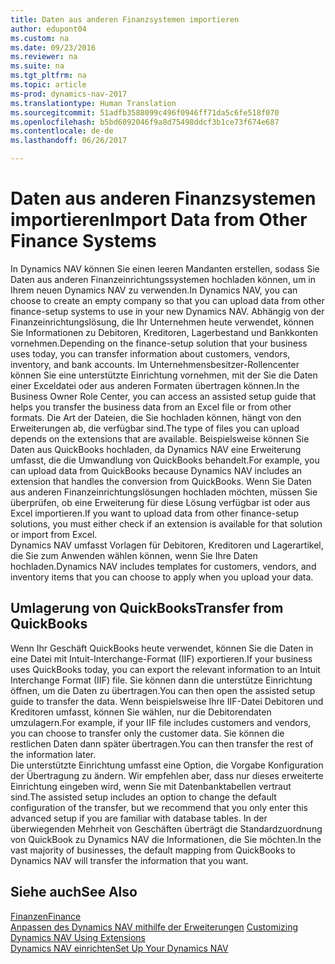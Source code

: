 ```yaml
---
title: Daten aus anderen Finanzsystemen importieren
author: edupont04
ms.custom: na
ms.date: 09/23/2016
ms.reviewer: na
ms.suite: na
ms.tgt_pltfrm: na
ms.topic: article
ms-prod: dynamics-nav-2017
ms.translationtype: Human Translation
ms.sourcegitcommit: 51adfb3588099c496f0946ff71da5c6fe518f070
ms.openlocfilehash: b5bd6092046f9a8d75498ddcf3b1ce73f674e687
ms.contentlocale: de-de
ms.lasthandoff: 06/26/2017

---
```


# <a name="import-data-from-other-finance-systems"></a><span data-ttu-id="ea816-102">Daten aus anderen Finanzsystemen importieren</span><span class="sxs-lookup"><span data-stu-id="ea816-102">Import Data from Other Finance Systems</span></span>
<span data-ttu-id="ea816-103">In Dynamics NAV können Sie einen leeren Mandanten erstellen, sodass Sie Daten aus anderen Finanzeinrichtungssystemen hochladen können, um in Ihrem neuen Dynamics NAV zu verwenden.</span><span class="sxs-lookup"><span data-stu-id="ea816-103">In Dynamics NAV, you can choose to create an empty company so that you can upload data from other finance-setup systems to use in your new Dynamics NAV.</span></span> <span data-ttu-id="ea816-104">Abhängig von der Finanzeinrichtungslösung, die Ihr Unternehmen heute verwendet, können Sie Informationen zu Debitoren, Kreditoren, Lagerbestand und Bankkonten vornehmen.</span><span class="sxs-lookup"><span data-stu-id="ea816-104">Depending on the finance-setup solution that your business uses today, you can transfer information about customers, vendors, inventory, and bank accounts.</span></span>
<span data-ttu-id="ea816-105">Im Unternehmensbesitzer-Rollencenter können Sie eine unterstützte Einrichtung vornehmen, mit der Sie die Daten einer Exceldatei oder aus anderen Formaten übertragen können.</span><span class="sxs-lookup"><span data-stu-id="ea816-105">In the Business Owner Role Center, you can access an assisted setup guide that helps you transfer the business data from an Excel file or from other formats.</span></span> <span data-ttu-id="ea816-106">Die Art der Dateien, die Sie hochladen können, hängt von den Erweiterungen ab, die verfügbar sind.</span><span class="sxs-lookup"><span data-stu-id="ea816-106">The type of files you can upload depends on the extensions that are available.</span></span> <span data-ttu-id="ea816-107">Beispielsweise können Sie Daten aus QuickBooks hochladen, da Dynamics NAV eine Erweiterung umfasst, die die Umwandlung von QuickBooks behandelt.</span><span class="sxs-lookup"><span data-stu-id="ea816-107">For example, you can upload data from QuickBooks because Dynamics NAV includes an extension that handles the conversion from QuickBooks.</span></span> <span data-ttu-id="ea816-108">Wenn Sie Daten aus anderen Finanzeinrichtungslösungen hochladen möchten, müssen Sie überprüfen, ob eine Erweiterung für diese Lösung verfügbar ist oder aus Excel importieren.</span><span class="sxs-lookup"><span data-stu-id="ea816-108">If you want to upload data from other finance-setup solutions, you must either check if an extension is available for that solution or import from Excel.</span></span>  
<span data-ttu-id="ea816-109">Dynamics NAV umfasst Vorlagen für Debitoren, Kreditoren und Lagerartikel, die Sie zum Anwenden wählen können, wenn Sie Ihre Daten hochladen.</span><span class="sxs-lookup"><span data-stu-id="ea816-109">Dynamics NAV includes templates for customers, vendors, and inventory items that you can choose to apply when you upload your data.</span></span>  

## <a name="transfer-from-quickbooks"></a><span data-ttu-id="ea816-110">Umlagerung von QuickBooks</span><span class="sxs-lookup"><span data-stu-id="ea816-110">Transfer from QuickBooks</span></span>
<span data-ttu-id="ea816-111">Wenn Ihr Geschäft QuickBooks heute verwendet, können Sie die Daten in eine Datei mit Intuit-Interchange-Format (IIF) exportieren.</span><span class="sxs-lookup"><span data-stu-id="ea816-111">If your business uses QuickBooks today, you can export the relevant information to an Intuit Interchange Format (IIF) file.</span></span> <span data-ttu-id="ea816-112">Sie können dann die unterstütze Einrichtung öffnen, um die Daten zu übertragen.</span><span class="sxs-lookup"><span data-stu-id="ea816-112">You can then open the assisted setup guide to transfer the data.</span></span>
<span data-ttu-id="ea816-113">Wenn beispielsweise Ihre IIF-Datei Debitoren und Kreditoren umfasst, können Sie wählen, nur die Debitorendaten umzulagern.</span><span class="sxs-lookup"><span data-stu-id="ea816-113">For example, if your IIF file includes customers and vendors, you can choose to transfer only the customer data.</span></span> <span data-ttu-id="ea816-114">Sie können die restlichen Daten dann später übertragen.</span><span class="sxs-lookup"><span data-stu-id="ea816-114">You can then transfer the rest of the information later.</span></span>  
<span data-ttu-id="ea816-115">Die unterstützte Einrichtung umfasst eine Option, die Vorgabe Konfiguration der Übertragung zu ändern. Wir empfehlen aber, dass nur dieses erweiterte Einrichtung eingeben wird, wenn Sie mit Datenbanktabellen vertraut sind.</span><span class="sxs-lookup"><span data-stu-id="ea816-115">The assisted setup includes an option to change the default configuration of the transfer, but we recommend that you only enter this advanced setup if you are familiar with database tables.</span></span> <span data-ttu-id="ea816-116">In der überwiegenden Mehrheit von Geschäften überträgt die Standardzuordnung von QuickBook zu Dynamics NAV die Informationen, die Sie möchten.</span><span class="sxs-lookup"><span data-stu-id="ea816-116">In the vast majority of businesses, the default mapping from QuickBooks to Dynamics NAV will transfer the information that you want.</span></span>

## <a name="see-also"></a><span data-ttu-id="ea816-117">Siehe auch</span><span class="sxs-lookup"><span data-stu-id="ea816-117">See Also</span></span>
[<span data-ttu-id="ea816-118">Finanzen</span><span class="sxs-lookup"><span data-stu-id="ea816-118">Finance</span></span>](finance-setup.md)  
<span data-ttu-id="ea816-119">[Anpassen des Dynamics NAV mithilfe der Erweiterungen](ui-extensions.md) </span><span class="sxs-lookup"><span data-stu-id="ea816-119">[Customizing Dynamics NAV Using Extensions](ui-extensions.md) </span></span>  
[<span data-ttu-id="ea816-120">Dynamics NAV einrichten</span><span class="sxs-lookup"><span data-stu-id="ea816-120">Set Up Your Dynamics NAV</span></span>](setup.md)

